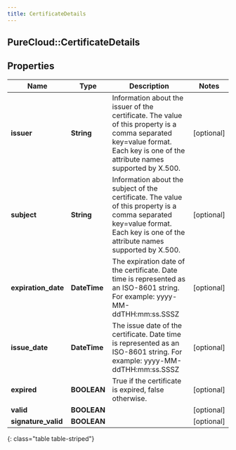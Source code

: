 ```yaml
---
title: CertificateDetails
---
```

## PureCloud::CertificateDetails

## Properties

|Name | Type | Description | Notes|
|------------ | ------------- | ------------- | -------------|
| **issuer** | **String** | Information about the issuer of the certificate.  The value of this property is a comma separated key=value format.  Each key is one of the attribute names supported by X.500. | [optional] |
| **subject** | **String** | Information about the subject of the certificate.  The value of this property is a comma separated key=value format.  Each key is one of the attribute names supported by X.500. | [optional] |
| **expiration_date** | **DateTime** | The expiration date of the certificate. Date time is represented as an ISO-8601 string. For example: yyyy-MM-ddTHH:mm:ss.SSSZ | [optional] |
| **issue_date** | **DateTime** | The issue date of the certificate. Date time is represented as an ISO-8601 string. For example: yyyy-MM-ddTHH:mm:ss.SSSZ | [optional] |
| **expired** | **BOOLEAN** | True if the certificate is expired, false otherwise. | [optional] |
| **valid** | **BOOLEAN** |  | [optional] |
| **signature_valid** | **BOOLEAN** |  | [optional] |
{: class="table table-striped"}


